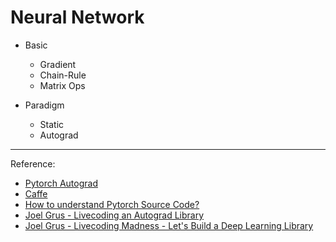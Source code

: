 # Neural Network

- Basic
    - Gradient
    - Chain-Rule
    - Matrix Ops

- Paradigm
    - Static
    - Autograd

--- 
Reference:
- [Pytorch Autograd](https://pytorch.org/docs/stable/autograd.html)
- [Caffe](https://github.com/BVLC/caffe)
- [How to understand Pytorch Source Code?](https://jimmy-shen.medium.com/how-to-understand-pytorch-source-code-1fdbdbbf007e)
- [Joel Grus - Livecoding an Autograd Library]()
- [Joel Grus - Livecoding Madness - Let's Build a Deep Learning Library](https://www.youtube.com/watch?v=o64FV-ez6Gw&ab_channel=JoelGrus)
